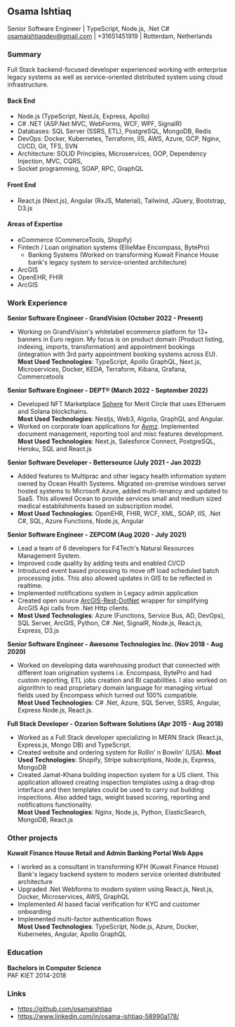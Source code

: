 ## **Osama Ishtiaq**
Senior Software Engineer | TypeScript, Node.js, .Net C#    
osamaishtiaqdev@gmail.com | +31651451919 | Rotterdam, Netherlands    

### Summary
Full Stack backend-focused developer experienced working with enterprise legacy systems as well as service-oriented distributed system using cloud infrastructure.    

#### **Back End**
- Node.js (TypeScript, NestJs, Express, Apollo)    
- C# .NET (ASP.Net MVC, WebForms, WCF, WPF, SignalR)     
- Databases: SQL Server (SSRS, ETL), PostgreSQL, MongoDB, Redis    
- DevOps: Docker, Kubernetes, Terraform, IIS, AWS, Azure, GCP, Nginx, CI/CD, Git, TFS, SVN     
- Architecture: SOLID Principles, Microservices, OOP, Dependency Injection, MVC, CQRS,    
- Socket programming, SOAP, RPC, GraphQL    

#### **Front End**
-  React.js (Next.js), Angular (RxJS, Material), Tailwind, JQuery, Bootstrap, D3.js    

#### **Areas of Expertise**
- eCommerce (CommerceTools, Shopify)    
- Fintech / Loan origination systems (EllieMae Encompass, BytePro)    
  - Banking Systems (Worked on transforming Kuwait Finance House bank's legacy system to service-oriented architecture)    
- ArcGIS    
- OpenEHR, FHIR    
- ArcGIS    

### **Work Experience**    

**Senior Software Engineer - GrandVision (October 2022 - Present)**    
- Working on GrandVision's whitelabel ecommerce platform for 13+ banners in Euro region. My focus is on product domain (Product listing, indexing, imports, transformation) and appointment bookings (integration with 3rd party appointment booking systems across EU).    
**Most Used Technologies**: TypeScript, Apollo GraphQL, Next.js, Microservices, Docker, KEDA, Terraform, Kibana, Grafana, Commercetools    
    
**Senior Software Engineer - DEPT® (March 2022 - September 2022)**    
- Developed NFT Marketplace [Sphere](https://meritcircle.io/) for Merit Circle that uses Etheruem and Solana blockchains.    
**Most Used Technologies**: Nestjs, Web3, Algolia, GraphQL and Angular.    
- Worked on corporate loan applications for [Aymz](https://www.aymz.com/). Implemented document management, reporting tool and misc features development. **Most Used Technologies**: Next.js, Salesforce Connect, PostgreSQL, Heroku, SQL and React.js    
    
**Senior Software Developer - Bettersource (July 2021 - Jan 2022)**    
- Added features to Multiprac and other legacy health information system owned by Ocean Health Systems. Migrated on-premise windows server hosted systems to Microsoft Azure, added multi-tenancy and updated to SaaS. This allowed Ocean to provide services small and medium sized medical establishments based on subscription model.    
- **Most Used Technologies**: OpenEHR, FHIR, WCF, XML, SOAP, IIS, .Net C#, SQL, Azure Functions, Node.js, Angular     
    
**Senior Software Engineer - ZEPCOM (Aug 2020 - July 2021)**    
- Lead a team of 6 developers for F4Tech's Natural Resources Management System.    
- Improved code quality by adding tests and enabled CI/CD    
- Introduced event based processing to move off load scheduled batch processing jobs. This also allowed updates in GIS to be reflected in realtime.    
- Implemented notifications system in Legacy admin application    
- Created open source [ArcGIS-Rest-DotNet](https://github.com/osamaishtiaq/arcgis-rest-dotnet) wrapper for simplifying ArcGIS Api calls from .Net Http clients.    
- **Most Used Technologies**: Azure (Functions, Service Bus, AD, DevOps), SQL Server, ArcGIS, Python, C# .Net,  SignalR, Node.js, React.js, Express, D3.js     
    
**Senior Software Engineer - Awesome Technologies Inc. (Nov 2018 - Aug 2020)**    
- Worked on developing data warehousing product that connected with different loan origination systems i.e. Encompass, BytePro and had custom reporting, ETL jobs creation and BI capabilities. I also worked on algorithm to read proprietary domain language for managing virtual fields used by Encompass which turned out 100% compatible.    
**Most Used Technologies**: C# .Net, Azure, SQL Server, SSRS, Angular, Express Node.js, React.js.    
    
**Full Stack Developer - Ozarion Software Solutions (Apr 2015 - Aug 2018)**    
- Worked as a Full Stack developer specializing in MERN Stack (React.js, Express.js, Mongo DB) and TypeScript.    
- Created website and ordering system for Rollin' n Bowlin' (USA). **Most Used Technologies**: Shopify, Stripe subscriptions, Node.js, Express, MongoDB    
- Created Jamat-Khana building inspection system for a US client. This application allowed creating inspection templates using a drag-drop interface and then templates could be used to carry out building inspections. Also added tags, weight based scoring, reporting and notifications functionality.    
**Most Used Technologies**: Nginx, Node.js, Python, ElasticSearch, MongoDB, React.js    
     
### Other projects    
**Kuwait Finance House Retail and Admin Banking Portal Web Apps**    
- I worked as a consultant in transforming KFH (Kuwait Finance House) Bank's legacy backend system to modern service oriented distributed architecture    
- Upgraded .Net Webforms to modern system using React.js, Nest.js, Docker, Microservices, AWS, GraphQL    
- Implemented AI based facial verification for KYC and customer onboarding    
- Implemented multi-factor authentication flows    
**Most Used Technologies**: TypeScript, Node.js, Azure, Docker, Kubernetes, Angular, Apollo GraphQL    
    
### **Education**    

**Bachelors in Computer Science**    
PAF KIET 2014-2018    

### **Links**    
- <https://github.com/osamaishtiaq>    
- <https://www.linkedin.com/in/osama-ishtiaq-58990a178/>    
